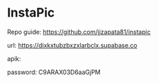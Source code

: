 # InstaPic

Repo guide: https://github.com/jjzapata81/instapic


url: https://dixkxtubzbxzxlarbclx.supabase.co

apik:

password: C9ARAX03D6aaGjPM